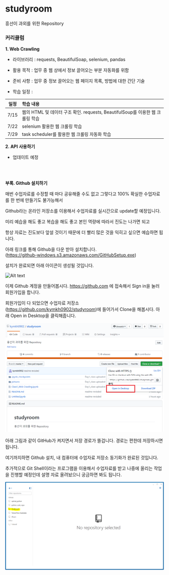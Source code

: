 ﻿# studyroom
흥선이 과외를 위한 Repository 

### 커리큘럼

**1. Web Crawling**

  - 라이브러리 : requests, BeautifulSoap, selenium, pandas
  
  - 활용 목적 : 업무 중 웹 상에서 정보 끌어오는 부분 자동화를 위함

  - 준비 사항 : 업무 중 정보 끌어오는 웹 페이지 목록, 방법에 대한 간단 기술

  - 학습 일정 : 
  
  
  
| 일정        | 학습 내용         |
| :-------------: |:------------- 
| 7/15      | 웹의 HTML 및 데이터 구조 확인. requests, BeautifulSoup를 이용한 웹 크롤링 학습| 
| 7/22      | selenium 활용한 웹 크롤링 학습 |
| 7/29      | task scheduler를 활용한 웹 크롤링 자동화 학습 |




**2. API 사용하기**

  - 업데이트 예정
  
<br>
<br>
  
**부록. Github 설치하기**

매번 수업자료를 수정할 때 마다 공유해줄 수도 없고 그렇다고 100% 확실한 수업자료를 한 번에 만들기도 불가능해서 

Github라는 온라인 저장소를 이용해서 수업자료를 실시간으로 update할 예정입니다. 

미리 예습을 해도 좋고 복습을 해도 좋고 본인 역량에 따라서 진도는 나가면 되고 

항상 자료는 진도보다 앞설 것이기 때문에 더 빨리 많은 것을 익히고 싶으면 예습하면 됩니다.

아래 링크를 통해 Github을 다운 받아 설치합니다.<br>
(https://github-windows.s3.amazonaws.com/GitHubSetup.exe)

설치가 완료되면 아래 아이콘이 생성될 것입니다.

![Alt text](https://cloud.githubusercontent.com/assets/19977/10811251/25b3693c-7dc7-11e5-9776-bd21617477f1.png)

이제 Github 계정을 만들어봅시다. https://github.com 에 접속해서 Sign in을 눌러 회원가입을 합니다.

회원가입이 다 되었으면 수업자료 저장소(https://github.com/kymkh0902/studyroom)에 들어가서 Clone을 해봅시다. 
아래 Open in Desktop을 클릭해줍니다. 

![Clone](pictures/github.PNG)<br>

아래 그림과 같이 GitHub가 켜지면서 저장 경로가 뜰겁니다. 경로는 편한데 저장하시면 됩니다.

여기까지하면 Github 설치, 내 컴퓨터에 수업자료 저장소 동기화가 완료된 것입니다. 

추가적으로 Git Shell이라는 프로그램을 이용해서 수업자료를 받고 나중에 올리는 작업을 진행할 예정인데 설명 자료 올려놨으니 궁금하면 봐도 됩니다.

![GitHub](pictures/github_2.PNG)

  